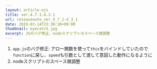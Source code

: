 ```yaml
---
layout: article.ejs
title: ver.4.7.1-4.3.1
url: releasenote_ver_4_7_1-4_3_1
date: 2019-03-14T23:30:10+09:00
thumbnail: eyecatch.jpg
excerpt: JSのバグ修正、nodeスクリプトのスペース微調整
---
```


1. `app.js`のバグ修正: アロー関数を使って`this`をバインドしていたので`function`に戻し、`speed`も引数として渡して意図した動作になるように
2. nodeスクリプトのスペース微調整